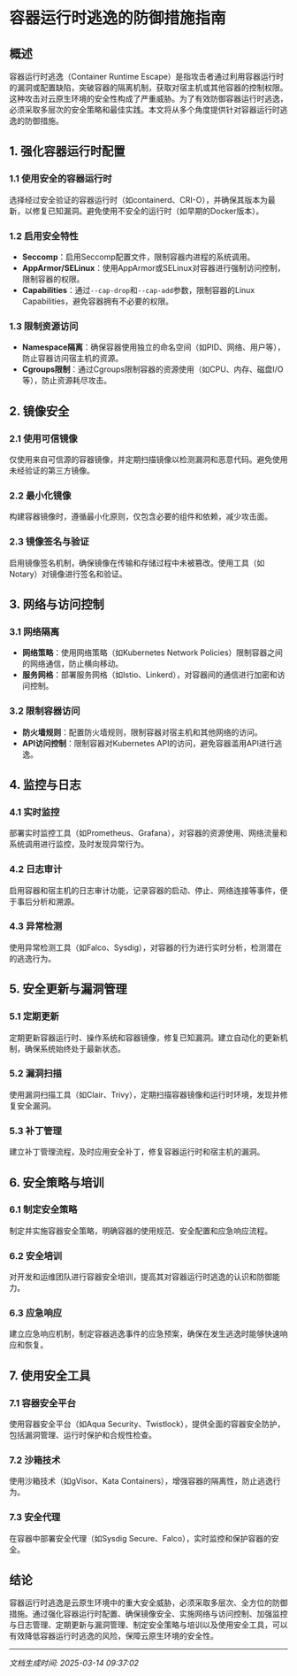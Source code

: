 # 容器运行时逃逸的防御措施指南

## 概述

容器运行时逃逸（Container Runtime Escape）是指攻击者通过利用容器运行时的漏洞或配置缺陷，突破容器的隔离机制，获取对宿主机或其他容器的控制权限。这种攻击对云原生环境的安全性构成了严重威胁。为了有效防御容器运行时逃逸，必须采取多层次的安全策略和最佳实践。本文将从多个角度提供针对容器运行时逃逸的防御措施。

## 1. 强化容器运行时配置

### 1.1 使用安全的容器运行时
选择经过安全验证的容器运行时（如containerd、CRI-O），并确保其版本为最新，以修复已知漏洞。避免使用不安全的运行时（如早期的Docker版本）。

### 1.2 启用安全特性
- **Seccomp**：启用Seccomp配置文件，限制容器内进程的系统调用。
- **AppArmor/SELinux**：使用AppArmor或SELinux对容器进行强制访问控制，限制容器的权限。
- **Capabilities**：通过`--cap-drop`和`--cap-add`参数，限制容器的Linux Capabilities，避免容器拥有不必要的权限。

### 1.3 限制资源访问
- **Namespace隔离**：确保容器使用独立的命名空间（如PID、网络、用户等），防止容器访问宿主机的资源。
- **Cgroups限制**：通过Cgroups限制容器的资源使用（如CPU、内存、磁盘I/O等），防止资源耗尽攻击。

## 2. 镜像安全

### 2.1 使用可信镜像
仅使用来自可信源的容器镜像，并定期扫描镜像以检测漏洞和恶意代码。避免使用未经验证的第三方镜像。

### 2.2 最小化镜像
构建容器镜像时，遵循最小化原则，仅包含必要的组件和依赖，减少攻击面。

### 2.3 镜像签名与验证
启用镜像签名机制，确保镜像在传输和存储过程中未被篡改。使用工具（如Notary）对镜像进行签名和验证。

## 3. 网络与访问控制

### 3.1 网络隔离
- **网络策略**：使用网络策略（如Kubernetes Network Policies）限制容器之间的网络通信，防止横向移动。
- **服务网格**：部署服务网格（如Istio、Linkerd），对容器间的通信进行加密和访问控制。

### 3.2 限制容器访问
- **防火墙规则**：配置防火墙规则，限制容器对宿主机和其他网络的访问。
- **API访问控制**：限制容器对Kubernetes API的访问，避免容器滥用API进行逃逸。

## 4. 监控与日志

### 4.1 实时监控
部署实时监控工具（如Prometheus、Grafana），对容器的资源使用、网络流量和系统调用进行监控，及时发现异常行为。

### 4.2 日志审计
启用容器和宿主机的日志审计功能，记录容器的启动、停止、网络连接等事件，便于事后分析和溯源。

### 4.3 异常检测
使用异常检测工具（如Falco、Sysdig），对容器的行为进行实时分析，检测潜在的逃逸行为。

## 5. 安全更新与漏洞管理

### 5.1 定期更新
定期更新容器运行时、操作系统和容器镜像，修复已知漏洞。建立自动化的更新机制，确保系统始终处于最新状态。

### 5.2 漏洞扫描
使用漏洞扫描工具（如Clair、Trivy），定期扫描容器镜像和运行时环境，发现并修复安全漏洞。

### 5.3 补丁管理
建立补丁管理流程，及时应用安全补丁，修复容器运行时和宿主机的漏洞。

## 6. 安全策略与培训

### 6.1 制定安全策略
制定并实施容器安全策略，明确容器的使用规范、安全配置和应急响应流程。

### 6.2 安全培训
对开发和运维团队进行容器安全培训，提高其对容器运行时逃逸的认识和防御能力。

### 6.3 应急响应
建立应急响应机制，制定容器逃逸事件的应急预案，确保在发生逃逸时能够快速响应和恢复。

## 7. 使用安全工具

### 7.1 容器安全平台
使用容器安全平台（如Aqua Security、Twistlock），提供全面的容器安全防护，包括漏洞管理、运行时保护和合规性检查。

### 7.2 沙箱技术
使用沙箱技术（如gVisor、Kata Containers），增强容器的隔离性，防止逃逸行为。

### 7.3 安全代理
在容器中部署安全代理（如Sysdig Secure、Falco），实时监控和保护容器的安全。

## 结论

容器运行时逃逸是云原生环境中的重大安全威胁，必须采取多层次、全方位的防御措施。通过强化容器运行时配置、确保镜像安全、实施网络与访问控制、加强监控与日志管理、定期更新与漏洞管理、制定安全策略与培训以及使用安全工具，可以有效降低容器运行时逃逸的风险，保障云原生环境的安全性。

---

*文档生成时间: 2025-03-14 09:37:02*

